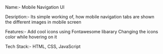 Name:- Mobile Navigation UI

Desription:- Its simple working of, how mobile navigation tabs are shown the different images in mobile screen

Features:- Add cool icons using Fontawesome libarary
           Changing the icons color while hovering on it

Tech Stack:- HTML, CSS, JavaScript 